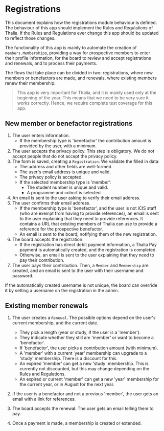 # Registrations

This document explains how the registrations module behaviour is defined. The behaviour of this app
should implement the Rules and Regulations of Thalia. If the Rules and Regulations ever change this
app should be updated to reflect those changes.

The functionality of this app is mainly to automate the creation of `members.Membership`s, providing
a way for prospective members to enter their profile information, for the board to review and accept
registrations and renewals, and to process their payments.

The flows that take place can be divided in two: registrations, where new members or benefactors are
made, and renewals, where existing members renew their membership.


> This app is very important for Thalia, and it is mainly used only at the beginning of the year. This means that we need to be very sure it works correctly. Hence, we require complete test coverage for this app.


## New member or benefactor registrations

1. The user enters information.
    - If the membership type is 'benefactor' the contribution amount is provided by the user, with a minimum.
2. The user accepts the privacy policy. This step is obligatory. We do not accept people that do not accept the privacy policy.
3. The form is saved, creating a `Registration`. We validate the filled in data:
    - The address and other fields are well-formed.
    - The user's email address is unique and valid.
    - The privacy policy is accepted.
    - If the selected membership type is 'member':
        - The student number is unique and valid.
        - A programme and cohort is selected.
4. An email is sent to the user asking to verify their email address.
5. The user confirms their email address.
    - If the membership type is 'benefactor', and the user is not iCIS staff (who are exempt from having to provide references),
      an email is sent to the user explaining that they need to provide references. It contains a URL that existing members of
      Thalia can use to provide a reference for the prospective benefactor.
    - An email is sent to the board, notifying them of the new registration.
6. The board accepts the registration.
    - If the registration has direct debit payment information, a Thalia Pay payment is
      automatically created, and the registration is completed.
    - Otherwise, an email is sent to the user explaining that they need to pay their contribution.
7. The user pays their contribution. Then, a `Member` and `Membership` are created, and an email
    is sent to the user with their username and password.

If the automatically created username is not unique, the board can override it by setting a username on the registration in the admin.

## Existing member renewals

1. The user creates a `Renewal`. The possible options depend on the user's current membership, and the current date.
    - They pick a length (year or study, if the user is a 'member').
    - They indicate whether they still are 'member' or want to become a 'benefactor'.
    - If 'benefactor', the user picks a contribution amount (with minimum).
    - A 'member' with a current 'year' membership can upgrade to a 'study' membership. There is a discount for this.
    - An expired 'member' can get a new 'study' membership. This is currently not discounted, but this may change depending on the Rules and Regulations.
    - An expired or current 'member' can get a new 'year' membership for the current year, or in August for the next year.

2. If the user is a benefactor and not a previous 'member', the user gets an email with a link for references.
3. The board accepts the renewal. The user gets an email telling them to pay.
4. Once a payment is made, a membership is created or extended.
